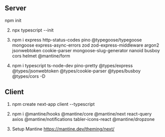 ## Server

npm init

2. npx typescript --init

3. npm i express http-status-codes pino @typegoose/typegoose mongoose express-async-errors zod zod-express-middleware argon2 jsonwebtoken cookie-parser mongoose-slug-generator nanoid busboy cors helmet @mantine/form

4. npm i typescript ts-node-dev pino-pretty @types/express @types/jsonwebtoken @types/cookie-parser @types/busboy @types/cors -D

## Client

1. npm create next-app client --typescript

2. npm i @mantine/hooks @mantine/core @mantine/next react-query axios @mantine/notifications tabler-icons-react @mantine/dropzone

3. Setup Mantine https://mantine.dev/theming/next/
